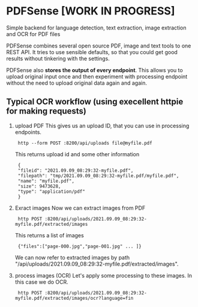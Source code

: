 # PDFSense [WORK IN PROGRESS]
Simple backend for language detection, text extraction, image extraction and OCR for PDF files

PDFSense combines several open source PDF, image and text tools to one REST API. It tries to use sensible defaults, so that you could get good results without tinkering with the settings.

PDFSense also **stores the output of every endpoint**. This allows you to upload original input once and then experiment with processing endpoint without the need to upload original data again and again.

## Typical OCR workflow (using execellent httpie for making requests)
1. upload PDF
This gives us an upload ID, that you can use in processing endpoints.

        http --form POST :8200/api/uploads file@myfile.pdf

    This returns upload id and some other information

        {
        "fileid": "2021.09.09_08:29:32-myfile.pdf",
        "filepath": "tmp/2021.09.09_08:29:32-myfile.pdf/myfile.pdf",
        "name": "myfile.pdf",
        "size": 9473628,
        "type": "application/pdf"
        }



2. Exract images
Now we can extract images from PDF

        http POST :8200/api/uploads/2021.09.09_08:29:32-myfile.pdf/extracted/images

    This returns a list of images

        {"files":["page-000.jpg","page-001.jpg" ... ]}

    We can now refer to extracted images by path "/api/uploads/2021.09.09_08:29:32-myfile.pdf/extracted/images".

3. process images (OCR)
Let's apply some processing to these images. In this case we do OCR.

        http POST :8200/api/uploads/2021.09.09_08:29:32-myfile.pdf/extracted/images/ocr?language=fin
